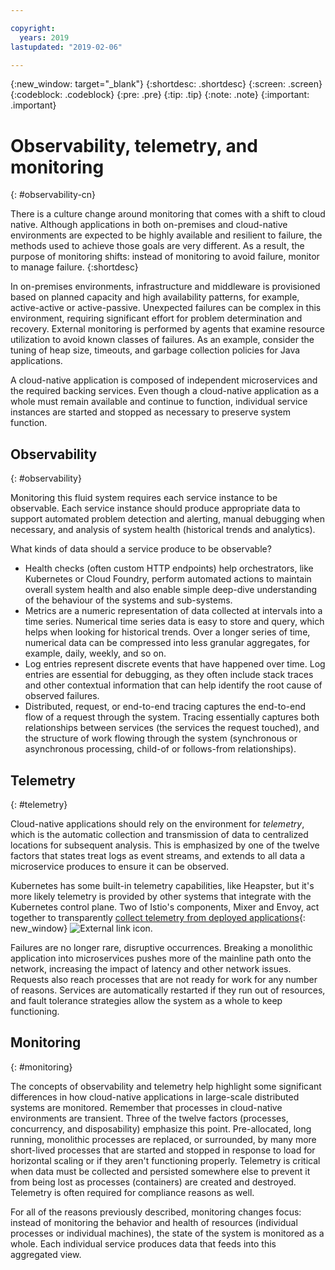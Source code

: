 ```yaml
---

copyright:
  years: 2019
lastupdated: "2019-02-06"

---
```


{:new_window: target="_blank"}
{:shortdesc: .shortdesc}
{:screen: .screen}
{:codeblock: .codeblock}
{:pre: .pre}
{:tip: .tip}
{:note: .note}
{:important: .important}

# Observability, telemetry, and monitoring
{: #observability-cn}

There is a culture change around monitoring that comes with a shift to cloud native. Although applications in both on-premises and cloud-native environments are expected to be highly available and resilient to failure, the methods used to achieve those goals are very different. As a result, the purpose of monitoring shifts: instead of monitoring to avoid failure, monitor to manage failure. 
{:shortdesc}

In on-premises environments, infrastructure and middleware is provisioned based on planned capacity and high availability patterns, for example, active-active or active-passive. Unexpected failures can be complex in this environment, requiring significant effort for problem determination and recovery. External monitoring is performed by agents that examine resource utilization to avoid known classes of failures. As an example, consider the tuning of heap size, timeouts, and garbage collection policies for Java applications.

A cloud-native application is composed of independent microservices and the required backing services. Even though a cloud-native application as a whole must remain available and continue to function, individual service instances are started and stopped as necessary to preserve system function. 

## Observability
{: #observability}

Monitoring this fluid system requires each service instance to be observable. Each service instance should produce appropriate data to support automated problem detection and alerting, manual debugging when necessary, and analysis of system health (historical trends and analytics).

What kinds of data should a service produce to be observable?

* Health checks (often custom HTTP endpoints) help orchestrators, like Kubernetes or Cloud Foundry, perform automated actions to maintain overall system health and also enable simple deep-dive understanding of the behaviour of the systems and sub-systems.
* Metrics are a numeric representation of data collected at intervals into a time series. Numerical time series data is easy to store and query, which helps when looking for historical trends. Over a longer series of time, numerical data can be compressed into less granular aggregates, for example, daily, weekly, and so on.
* Log entries represent discrete events that have happened over time. Log entries are essential for debugging, as they often include stack traces and other contextual information that can help identify the root cause of observed failures.
* Distributed, request, or end-to-end tracing captures the end-to-end flow of a request through the system. Tracing essentially captures both relationships between services (the services the request touched), and the structure of work flowing through the system (synchronous or asynchronous processing, child-of or follows-from relationships).

## Telemetry
{: #telemetry}

Cloud-native applications should rely on the environment for *telemetry*, which is the automatic collection and transmission of data to centralized locations for subsequent analysis. This is emphasized by one of the twelve factors that states treat logs as event streams, and extends to all data a microservice produces to ensure it can be observed.

Kubernetes has some built-in telemetry capabilities, like Heapster, but it's more likely telemetry is provided by other systems that integrate with the Kubernetes control plane. Two of Istio's components, Mixer and Envoy, act together to transparently [collect telemetry from deployed applications](https://istio.io/docs/concepts/policies-and-telemetry/){: new_window} ![External link icon](../icons/launch-glyph.svg "External link icon").

Failures are no longer rare, disruptive occurrences. Breaking a monolithic application into microservices pushes more of the mainline path onto the network, increasing the impact of latency and other network issues. Requests also reach processes that are not ready for work for any number of reasons. Services are automatically restarted if they run out of resources, and fault tolerance strategies allow the system as a whole to keep functioning. 

## Monitoring
{: #monitoring}

The concepts of observability and telemetry help highlight some significant differences in how cloud-native applications in large-scale distributed systems are monitored. Remember that processes in cloud-native environments are transient. Three of the twelve factors (processes, concurrency, and disposability) emphasize this point. Pre-allocated, long running, monolithic processes are replaced, or surrounded, by many more short-lived processes that are started and stopped in response to load for horizontal scaling or if they aren't functioning properly. Telemetry is critical when data must be collected and persisted somewhere else to prevent it from being lost as processes (containers) are created and destroyed. Telemetry is often required for compliance reasons as well. 

For all of the reasons previously described, monitoring changes focus: instead of monitoring the behavior and health of resources (individual processes or individual machines), the state of the system is monitored as a whole. Each individual service produces data that feeds into this aggregated view.

